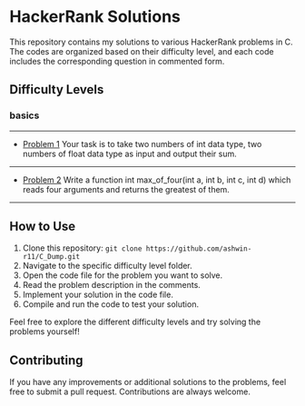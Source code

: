 # HackerRank Solutions

This repository contains my solutions to various HackerRank problems in C. The codes are organized based on their difficulty level, and each code includes the corresponding question in commented form.

## Difficulty Levels

### basics

----------------------------------------------------------------------------------------------------------------------

- [Problem 1](./basics/sum_and_diff_of_2num.c)                                                                                             Your task is to take two numbers of int data type, two numbers of float data type  as input and output their sum.

----------------------------------------------------------------------------------------------------------------------

- [Problem 2](./basics/which_no_is_max_usingfunc.c)                                                                                        Write a function int max_of_four(int a, int b, int c, int d) which reads four arguments and returns the greatest of them.

----------------------------------------------------------------------------------------------------------------------


## How to Use

1. Clone this repository: `git clone https://github.com/ashwin-r11/C_Dump.git`
2. Navigate to the specific difficulty level folder.
3. Open the code file for the problem you want to solve.
4. Read the problem description in the comments.
5. Implement your solution in the code file.
6. Compile and run the code to test your solution.

Feel free to explore the different difficulty levels and try solving the problems yourself!

## Contributing

If you have any improvements or additional solutions to the problems, feel free to submit a pull request. Contributions are always welcome.


